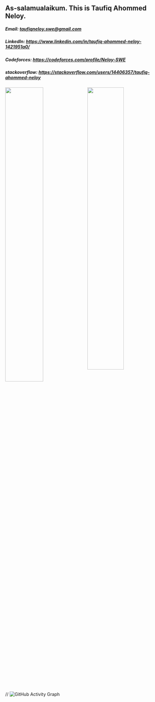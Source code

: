 ## As-salamualaikum. This is Taufiq Ahommed Neloy.
##### Email: taufiqneloy.swe@gmail.com
##### LinkedIn: https://www.linkedin.com/in/taufiq-ahommed-neloy-1421951a0/
##### Codeforces: https://codeforces.com/profile/Neloy-SWE
##### stackoverflow: https://stackoverflow.com/users/14406357/taufiq-ahommed-neloy

<img  src="https://github-readme-stats.vercel.app/api?username=Neloy-SWE&show_icons=true&hide_border=true&theme=tokyonight" width="48%" align="right" >
<img  src="https://github-readme-streak-stats.herokuapp.com/?user=Neloy-SWE&theme=tokyonight&hide_border=true" width="49%" >

// ![GitHub Activity Graph](https://activity-graph.herokuapp.com/graph?username=Neloy-SWE&bg_color=000000&color=4fff67&line=4fff67&point=ffffff&area=true&hide_border=true)
